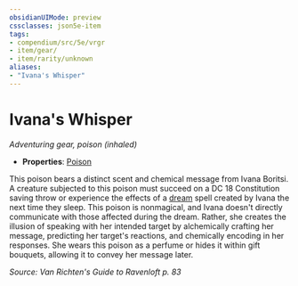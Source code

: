 ```yaml
---
obsidianUIMode: preview
cssclasses: json5e-item
tags:
- compendium/src/5e/vrgr
- item/gear/
- item/rarity/unknown
aliases: 
- "Ivana's Whisper"
---
```

# Ivana's Whisper
*Adventuring gear, poison (inhaled)*  

- **Properties**: [Poison](2-Mechanics/CLI/rules/item-properties.md#Poison)

This poison bears a distinct scent and chemical message from Ivana Boritsi. A creature subjected to this poison must succeed on a DC 18 Constitution saving throw or experience the effects of a [dream](2-Mechanics/CLI/spells/dream.md) spell created by Ivana the next time they sleep. This poison is nonmagical, and Ivana doesn't directly communicate with those affected during the dream. Rather, she creates the illusion of speaking with her intended target by alchemically crafting her message, predicting her target's reactions, and chemically encoding in her responses. She wears this poison as a perfume or hides it within gift bouquets, allowing it to convey her message later.

*Source: Van Richten's Guide to Ravenloft p. 83*